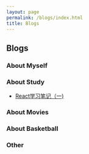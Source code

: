 ```yaml
---
layout: page
permalink: /blogs/index.html
title: Blogs
---
```


## Blogs

### About Myself

### About Study

- [React学习笔记（一)](https://Deboo08.github.io/blogs/React学习笔记(一))

### About Movies


### About Basketball


### Other


<br>
